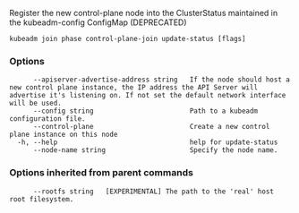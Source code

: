 
Register the new control-plane node into the ClusterStatus maintained in the kubeadm-config ConfigMap (DEPRECATED)

```
kubeadm join phase control-plane-join update-status [flags]
```

### Options

```
      --apiserver-advertise-address string   If the node should host a new control plane instance, the IP address the API Server will advertise it's listening on. If not set the default network interface will be used.
      --config string                        Path to a kubeadm configuration file.
      --control-plane                        Create a new control plane instance on this node
  -h, --help                                 help for update-status
      --node-name string                     Specify the node name.
```

### Options inherited from parent commands

```
      --rootfs string   [EXPERIMENTAL] The path to the 'real' host root filesystem.
```
